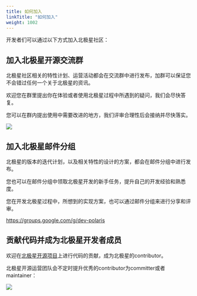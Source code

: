 ```yaml
---
title: 如何加入
linkTitle: "如何加入"
weight: 1002
---
```


开发者们可以通过以下方式加入北极星社区：

## 加入北极星开源交流群

北极星社区相关的特性计划、运营活动都会在交流群中进行发布，加群可以保证您不会错过任何一个关于北极星的资讯。

欢迎您在群里提出你在体验或者使用北极星过程中所遇到的疑问，我们会尽快答复。

您可以在群内提出使用中需要改进的地方，我们评审合理性后会接纳并尽快落实。

![](../pic/chat_group.jpg)

## 加入北极星邮件分组

北极星的版本的迭代计划，以及相关特性的设计的方案，都会在邮件分组中进行发布。

您也可以在邮件分组中领取北极星开发的新手任务，提升自己的开发经验和熟悉度。

您在开发北极星过程中，所想到的实现方案，也可以通过邮件分组来进行分享和评审。

https://groups.google.com/g/dev-polaris

## 贡献代码并成为北极星开发者成员

欢迎在[北极星开源项目](https://github.com/polarismesh)上进行代码的贡献，成为北极星的contributor。

北极星开源运营团队会不定时提升优秀的contributor为committer或者maintainer：

![](../pic/promote.png)

